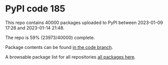 # PyPI code 185

This repo contains 40000 packages uploaded to PyPI between 
2023-01-09 17:28 and 2023-01-14 21:48.

The repo is 59% (23973/40000) complete.

Package contents can be found [in the code branch](https://github.com/pypi-data/pypi-mirror-185/tree/code/packages).

A browsable package list for all repositories [all packages here](https://pypi-data.github.io/website/repositories/pypi-mirror-185).


